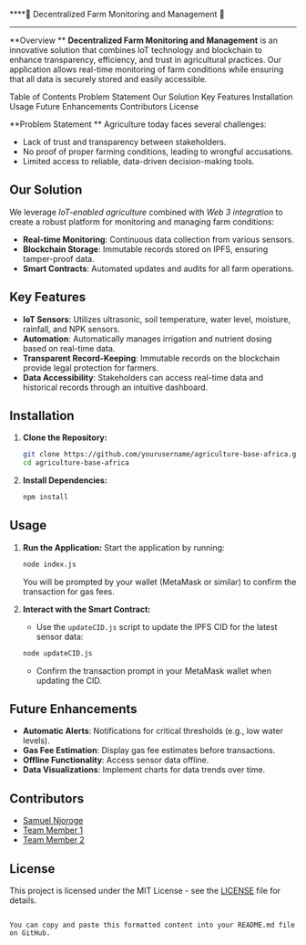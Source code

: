 ****🚜 Decentralized Farm Monitoring and Management 🌾
****
**Overview
**
**Decentralized Farm Monitoring and Management** is an innovative solution that combines IoT technology and blockchain to enhance transparency, efficiency, and trust in agricultural practices. Our application allows real-time monitoring of farm conditions while ensuring that all data is securely stored and easily accessible.

Table of Contents
Problem Statement
Our Solution
Key Features
Installation
Usage
Future Enhancements
Contributors
License


**Problem Statement
**
Agriculture today faces several challenges:
- Lack of trust and transparency between stakeholders.
- No proof of proper farming conditions, leading to wrongful accusations.
- Limited access to reliable, data-driven decision-making tools.

## Our Solution

We leverage *IoT-enabled agriculture* combined with *Web 3 integration* to create a robust platform for monitoring and managing farm conditions:
- **Real-time Monitoring**: Continuous data collection from various sensors.
- **Blockchain Storage**: Immutable records stored on IPFS, ensuring tamper-proof data.
- **Smart Contracts**: Automated updates and audits for all farm operations.

## Key Features

- **IoT Sensors**: Utilizes ultrasonic, soil temperature, water level, moisture, rainfall, and NPK sensors.
- **Automation**: Automatically manages irrigation and nutrient dosing based on real-time data.
- **Transparent Record-Keeping**: Immutable records on the blockchain provide legal protection for farmers.
- **Data Accessibility**: Stakeholders can access real-time data and historical records through an intuitive dashboard.

## Installation

1. **Clone the Repository:**
   ```bash
   git clone https://github.com/yourusername/agriculture-base-africa.git
   cd agriculture-base-africa
   ```

2. **Install Dependencies:**
   ```bash
   npm install
   ```

## Usage

1. **Run the Application:** Start the application by running:
   ```bash
   node index.js
   ```
   You will be prompted by your wallet (MetaMask or similar) to confirm the transaction for gas fees.

2. **Interact with the Smart Contract:**
   - Use the `updateCID.js` script to update the IPFS CID for the latest sensor data:
   ```bash
   node updateCID.js
   ```
   - Confirm the transaction prompt in your MetaMask wallet when updating the CID.

## Future Enhancements

- **Automatic Alerts**: Notifications for critical thresholds (e.g., low water levels).
- **Gas Fee Estimation**: Display gas fee estimates before transactions.
- **Offline Functionality**: Access sensor data offline.
- **Data Visualizations**: Implement charts for data trends over time.

## Contributors

- [Samuel Njoroge](https://github.com/sammmmlikescoding)
- [Team Member 1](https://github.com/team_member1)
- [Team Member 2](https://github.com/team_member2)

## License

This project is licensed under the MIT License - see the [LICENSE](LICENSE) file for details.
```

You can copy and paste this formatted content into your README.md file on GitHub.
